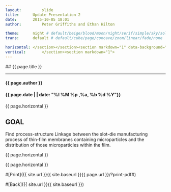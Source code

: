 ```yaml
---
layout:     	slide
title:     	Update Presentation 2
date:      	2015-10-05 18:01
author:     	Peter Griffiths and Ethan Hilton

theme:		night # default/beige/blood/moon/night/serif/simple/sky/solarized
trans:		default # default/cube/page/concave/zoom/linear/fade/none

horizontal:	</section></section><section markdown="1" data-background="http://ahmetcecen.github.io/project-pages/img/slidebackground.png"><section markdown="1">
vertical:		</section><section markdown="1">
---
```

<section markdown="1" data-background="http://ahmetcecen.github.io/project-pages/img/slidebackground.png"><section markdown="1">
## {{ page.title }}

<hr>

#### {{ page.author }}

#### {{ page.date | | date: "%I %M %p ,%a, %b %d %Y"}}

{{ page.horizontal }}
<!-- Start Writing Below in Markdown -->

## GOAL
Find process-structure Linkage between the slot-die manufacturing process of thin-film membranes containing microparticles and the distribution of those microparticles within the film.








<!-- End Here -->
{{ page.horizontal }}
<!-- Start Writing Below in Markdown -->











<!-- End Here -->

{{ page.horizontal }}

#[Print]({{ site.url }}{{ site.baseurl }}{{ page.url }}/?print-pdf#)

#[Back]({{ site.url }}{{ site.baseurl }})

</section></section>
